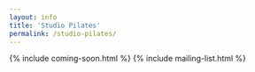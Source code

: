 ```yaml
---
layout: info
title: 'Studio Pilates'
permalink: /studio-pilates/
---
```


{% include coming-soon.html %}
{% include mailing-list.html %}